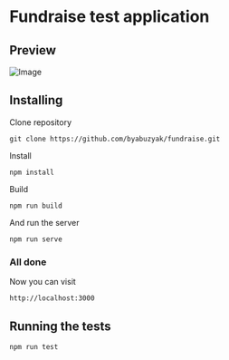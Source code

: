 # Fundraise test application
## Preview
![Image](https://i.ibb.co/VvWvZsC/2020-05-19-12-04-30.png)

## Installing

Clone repository
```
git clone https://github.com/byabuzyak/fundraise.git
```
Install
``` 
npm install
```
Build
```
npm run build
```
And run the server
```
npm run serve
```

### All done
Now you can visit
```
http://localhost:3000
``` 

## Running the tests
```
npm run test
```
